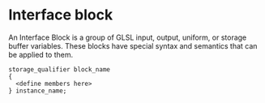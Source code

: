 # Interface block

An Interface Block is a group of GLSL input, output, uniform, or storage buffer variables. These blocks have special syntax and semantics that can be applied to them.

```
storage_qualifier block_name
{
  <define members here>
} instance_name;
```